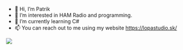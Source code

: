 - 👋 Hi, I’m Patrik
- 👀 I’m interested in HAM Radio and programming.
- 🌱 I’m currently learning C#
- 📫 You can reach out to me using my website https://lopastudio.sk/ 

<img align="center" src="https://github-readme-stats-mu-ashy-32.vercel.app/api/top-langs/?username=Lopastudio,tex&title_color=ffffff&text_color=c9cacc&icon_color=2bbc8a&bg_color=1d1f21&langs_count=3" />
